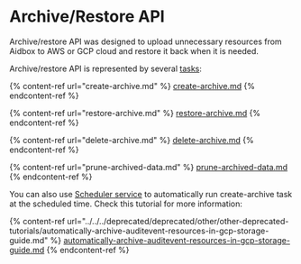 # Archive/Restore API

Archive/restore API was designed to upload unnecessary resources from Aidbox to AWS or GCP cloud and restore it back when it is needed.

Archive/restore API is represented by several [tasks](../../../deprecated/deprecated/zen-related/workflow-engine/task/README.md):

{% content-ref url="create-archive.md" %}
[create-archive.md](create-archive.md)
{% endcontent-ref %}

{% content-ref url="restore-archive.md" %}
[restore-archive.md](restore-archive.md)
{% endcontent-ref %}

{% content-ref url="delete-archive.md" %}
[delete-archive.md](delete-archive.md)
{% endcontent-ref %}

{% content-ref url="prune-archived-data.md" %}
[prune-archived-data.md](prune-archived-data.md)
{% endcontent-ref %}

You can also use [Scheduler service](../../../deprecated/deprecated/zen-related/workflow-engine/services.md#scheduler) to automatically run create-archive task at the scheduled time. Check this tutorial for more information:

{% content-ref url="../../../deprecated/deprecated/other/other-deprecated-tutorials/automatically-archive-auditevent-resources-in-gcp-storage-guide.md" %}
[automatically-archive-auditevent-resources-in-gcp-storage-guide.md](../../../deprecated/deprecated/other/other-deprecated-tutorials/automatically-archive-auditevent-resources-in-gcp-storage-guide.md)
{% endcontent-ref %}
